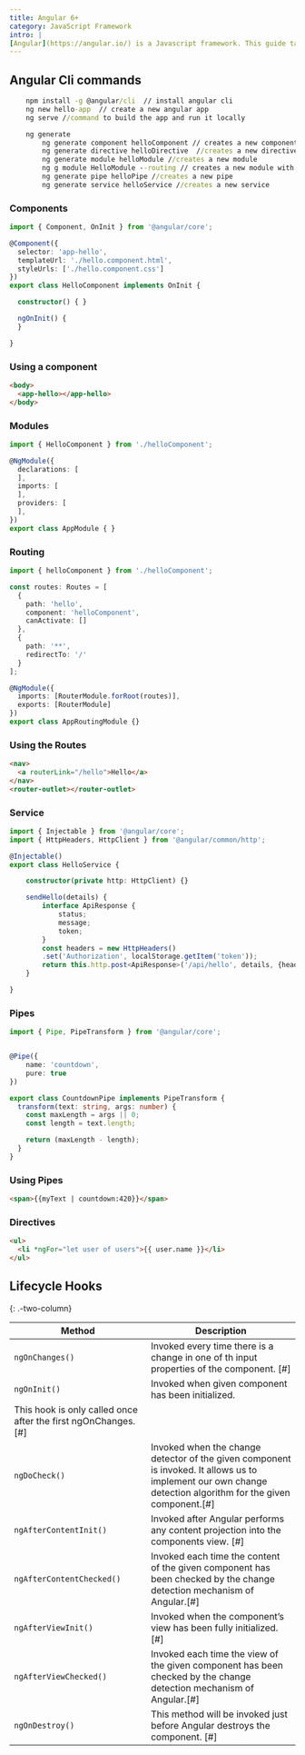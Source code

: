```yaml
---
title: Angular 6+
category: JavaScript Framework
intro: | 
[Angular](https://angular.io/) is a Javascript framework. This guide targets Angular v6+
---
```


## Angular Cli commands

```cmd
    npm install -g @angular/cli  // install angular cli
    ng new hello-app  // create a new angular app
    ng serve //command to build the app and run it locally

    ng generate
        ng generate component helloComponent // creates a new component
        ng generate directive helloDirective  //creates a new directive
        ng generate module helloModule //creates a new module
        ng g module HelloModule --routing // creates a new module with a routing module
        ng generate pipe helloPipe //creates a new pipe
        ng generate service helloService //creates a new service
```

### Components

```ts
import { Component, OnInit } from '@angular/core';

@Component({
  selector: 'app-hello',
  templateUrl: './hello.component.html',
  styleUrls: ['./hello.component.css']
})
export class HelloComponent implements OnInit {

  constructor() { }

  ngOnInit() {
  }

}
```

### Using a component

```html
<body>
  <app-hello></app-hello>
</body>
```

### Modules

```ts
import { HelloComponent } from './helloComponent';

@NgModule({
  declarations: [
  ],
  imports: [
  ],
  providers: [
  ],
})
export class AppModule { }
```

### Routing

```ts
import { helloComponent } from './helloComponent';

const routes: Routes = [
  {
    path: 'hello',
    component: 'helloComponent',
    canActivate: []
  },
  {
    path: '**',
    redirectTo: '/'
  }
];

@NgModule({
  imports: [RouterModule.forRoot(routes)],
  exports: [RouterModule]
})
export class AppRoutingModule {}
```

### Using the Routes

```html
<nav>
  <a routerLink="/hello">Hello</a>
</nav>
<router-outlet></router-outlet>
```

### Service

```ts
import { Injectable } from '@angular/core';
import { HttpHeaders, HttpClient } from '@angular/common/http';

@Injectable()
export class HelloService {

    constructor(private http: HttpClient) {}

    sendHello(details) {
        interface ApiResponse {
            status;
            message;
            token;
        }
        const headers = new HttpHeaders()
        .set('Authorization', localStorage.getItem('token'));
        return this.http.post<ApiResponse>('/api/hello', details, {headers: headers});
    }

}
```

### Pipes

```ts
import { Pipe, PipeTransform } from '@angular/core';


@Pipe({
    name: 'countdown',
    pure: true
})

export class CountdownPipe implements PipeTransform {
  transform(text: string, args: number) {
    const maxLength = args || 0;
    const length = text.length;

    return (maxLength - length);
  }
}
```

### Using Pipes

```html
<span>{{myText | countdown:420}}</span>
```

### Directives

```html
<ul>
  <li *ngFor="let user of users">{{ user.name }}</li>
</ul>
```

Lifecycle Hooks
---------------
{: .-two-column}


| Method | Description |
| --- | --- |
| `ngOnChanges()` | Invoked every time there is a change in one of th input properties of the component. [#] |
| `ngOnInit()` | Invoked when given component has been initialized.
This hook is only called once after the first ngOnChanges. [#] |
| `ngDoCheck()` | Invoked when the change detector of the given component is invoked. It allows us to implement our own change detection algorithm for the given component.[#] |
| `ngAfterContentInit()` | Invoked after Angular performs any content projection into the components view. [#] |
| `ngAfterContentChecked()` | Invoked each time the content of the given component has been checked by the change detection mechanism of Angular.[#] |
| `ngAfterViewInit()` | Invoked when the component’s view has been fully initialized.[#] |
| `ngAfterViewChecked()` | Invoked each time the view of the given component has been checked by the change detection mechanism of Angular.[#] |
| `ngOnDestroy()` | This method will be invoked just before Angular destroys the component. [#] |